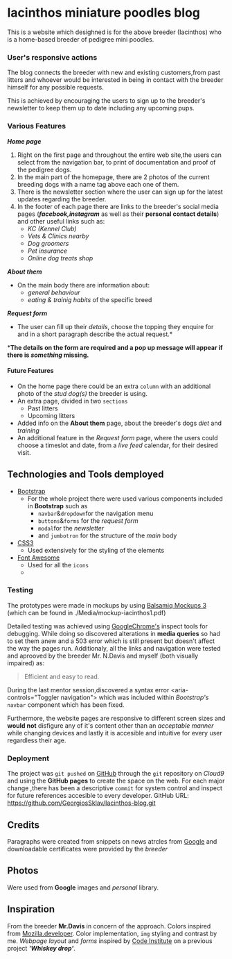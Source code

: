 # Iacinthos miniature poodles blog

This is a website which desighned is for the above breeder (Iacinthos)
who is a home-based breeder of pedigree mini poodles.



### User's responsive actions

The blog connects the breeder with new and existing customers,from past litters
and whoever would be interested in being in contact with the breeder himself for any possible requests.

This is achieved by encouraging the users to sign up to the breeder's newsletter
to keep them up to date including any upcoming pups.



### Various Features
***Home page***
1. Right on the first page and throughout the entire web site,the users can select from the navigation bar, to print of documentation and proof of the pedigree dogs.
2. In the main part of the homepage, there are 2 photos of the current breeding dogs with a name tag above each one of them.
3. There is the newsletter section where the user can sign up for the latest updates regarding the breeder.
4. In the footer of each page there are links to the breeder's social media pages (**_facebook,instagram_**  as well as their **personal contact details**) and other useful links such as:
   - _KC (Kennel Club)_
   - _Vets & Clinics nearby_    
   - _Dog groomers_ 
   - _Pet insurance_ 
   - _Online dog treats shop_

***About them***
- On the main body there are information about:
   -  _general behaviour_
   -  _eating & trainig habits_ of the specific breed

***Request form***
- The user can fill up their _details_, choose the topping they enquire for and in a short paragraph describe the actual request.*



***The details on the form are required and a pop up message will appear if there is _something_ missing.**


#### Future Features
- On the home page there could be an extra ```column``` with an additional photo of the _stud dog(s)_ the breeder is using.
- An extra page, divided in two ```sections```
  - Past litters
  - Upcoming litters
- Added info on the **About them** page, about the breeder's dogs _diet_ and _training_
- An additional feature in the *_Request form_* page, where the users could choose a timeslot and date, from a _live feed_ calendar, for their desired visit. 


## Technologies and Tools demployed

- [Bootstrap](https://getbootstrap.com/)
   - For the whole project there were used various components included in **Bootstrap** such as 
     - ```navbar```&```dropdown```for the navigation menu
     - ```buttons```&```forms``` for the  *request form*
     - ```modal```for the *newsletter*
     - and ```jumbotron``` for the structure of the *main* body
- [CSS3](https://www.tutorialrepublic.com/css-tutorial/)
   - Used extensively for the styling of the elements
- [Font Awesome](https://fontawesome.com/)
  - Used for all the ```icons```
  - 
### Testing

The prototypes were made in mockups by using [Balsamiq Mockups 3](https://balsamiq.com/wireframes/desktop/docs/overview/)
(which can be found in ./Media/mockup-iacinthos1.pdf)

Detailed testing was achieved using [GoogleChrome's](https://www.google.com/chrome/) inspect tools for debugging.
While doing so discovered alterations in **media queries** so had to set them anew and a 503 error which is still present but doesn't affect the way the pages run.
Additionaly, all the links and navigation were tested and aprooved by the breeder Mr. N.Davis and myself (both visually impaired) as:
> Efficient and easy to read.

During the last mentor session,discovered a syntax error <aria-controls="Toggler navigation"> which was included within *Bootstrap's* ```navbar``` component which has been fixed.

Furthermore, the website pages are responsive to different screen sizes and **would not** disfigure any of it's content other than an _acceptable manner_ while changing devices and lastly it is accesible and intuitive for every user regardless their age.
 
### Deployment
The project was ```git pushed``` on [GitHub](https://github.com/) through the ```git``` repository on *Cloud9*  and using the **GitHub pages** to create the space on the web.
For each major change ,there has been a descriptive ```commit``` for system control and inspect for future references accesible to every developer.
GitHub URL: https://github.com/GeorgiosSklav/Iacinthos-blog.git
## Credits
Paragraphs were created from snippets on news atrcles from [Google](https://www.google.co.uk/)
and downloadable certificates were provided by the *breeder*

## Photos 
Were used from **Google** images and _personal_ library.


## Inspiration
From the breeder **Mr.Davis** in concern of the approach.
Colors inspired from [Mozilla.developer](https://developer.mozilla.org/en-US/docs/Web/CSS/color_value).
Color implementation, ```img``` styling and contrast by me.
*Webpage layout* and *forms* inspired by [Code Institute](https://codeinstitute.net/5-day-coding-challenge/?ads_cmpid=1578649861&ads_adid=62188641240&ads_matchtype=e&ads_network=g&ads_creative=342474940518&utm_term=code%20institute&ads_targetid=kwd-319867646331&utm_source=google&utm_medium=cpc&gclid=CjwKCAiAws7uBRAkEiwAMlbZjj44y4OVtCrgHc16bK15OSlOffVm9ylC_lPoREqIjA_lGtLgJeEiGRoCZjYQAvD_BwE)
on a previous project **_'Whiskey drop'_**.